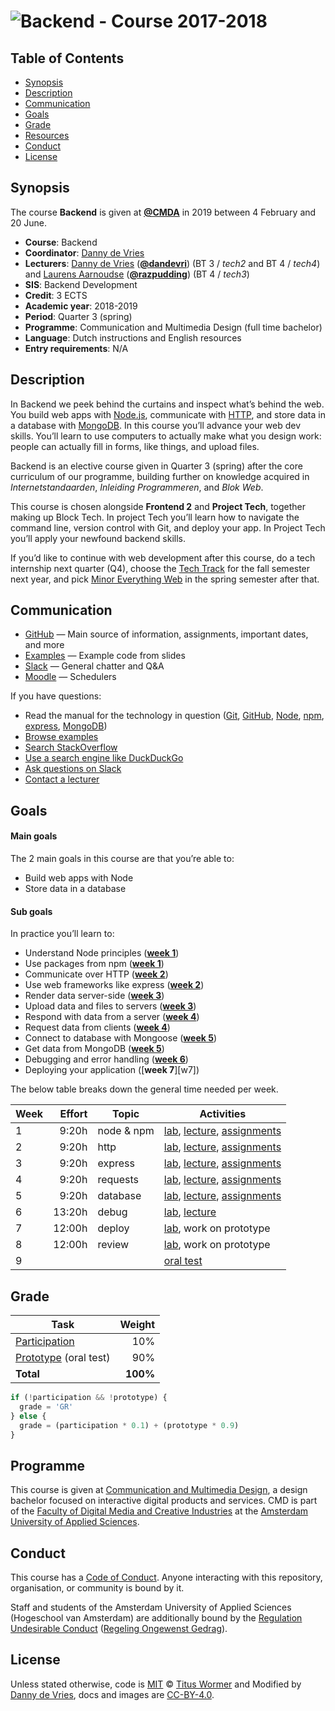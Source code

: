 # ![Backend - Course 2017-2018][banner]

## Table of Contents

*   [Synopsis](#synopsis)
*   [Description](#description)
*   [Communication](#communication)
*   [Goals](#goals)
*   [Grade](#grade)
*   [Resources](/resources.md)
*   [Conduct](#conduct)
*   [License](#license)

## Synopsis

The course **Backend** is given at [**@CMDA**][cmda] in 2019 between
4 February and 20 June.

*   **Course**: Backend
*   **Coordinator**: [Danny de Vries][dangit]
*   **Lecturers**:
    [Danny de Vries][dangit] ([**@dandevri**][danweb]) (BT 3 / *tech2* and BT 4 / *tech4*) and
    [Laurens Aarnoudse][razgit] ([**@razpudding**][razweb])
    (BT 4 / *tech3*)
*   **SIS**: Backend Development
*   **Credit**: 3 ECTS
*   **Academic year**: 2018-2019
*   **Period**: Quarter 3 (spring)
*   **Programme**: Communication and Multimedia Design (full time bachelor)
*   **Language**: Dutch instructions and English resources
*   **Entry requirements**: N/A

## Description
In Backend we peek behind the curtains and inspect what’s behind the web. You build web apps with [Node.js][node], communicate with [HTTP][http], and store data in a database with [MongoDB][mongodb]. In this course you’ll advance your web dev skills. You’ll learn to use computers to actually make what you design work: people can actually fill in forms, like things, and upload files.

Backend is an elective course given in Quarter 3 (spring) after the core curriculum of our programme, building further on knowledge acquired in *Internetstandaarden*, *Inleiding Programmeren*, and *Blok Web*. 

This course is chosen alongside **Frontend 2** and **Project Tech**, together making up Block Tech. In project Tech you’ll learn how to navigate the command line, version control with Git, and deploy your app. In Project Tech you’ll apply your newfound backend skills.

If you’d like to continue with web development after this course, do a tech internship next quarter (Q4), choose the [Tech Track][track] for the fall semester next year, and pick [Minor Everything Web][minor] in the spring semester after that.

## Communication

*   [GitHub][gh] — Main source of information, assignments, important dates,
    and more
*   [Examples][examples] — Example code from slides
*   [Slack][slack] — General chatter and Q&A
*   [Moodle][moodle] — Schedulers


If you have questions:

*   Read the manual for the technology in question
    ([Git](https://git-scm.com/docs),
    [GitHub](https://guides.github.com),
    [Node](https://nodejs.org/api/),
    [npm](https://docs.npmjs.com),
    [express](http://expressjs.com/en/4x/api.html),
    [MongoDB](https://docs.mongodb.com))
*   [Browse examples][examples]
*   [Search StackOverflow][stackoverflow]
*   [Use a search engine like DuckDuckGo][duckduckgo]
*   [Ask questions on Slack][slack]
*   [Contact a lecturer][synopsis]

## Goals

#### Main goals

The 2 main goals in this course are that you’re able to:

*   Build web apps with Node
*   Store data in a database

#### Sub goals

In practice you’ll learn to:

* <a name="subgoal-5"></a>
    Understand Node principles ([**week 1**][w1])
*  <a name="subgoal-6"></a>
    Use packages from npm ([**week 1**][w1])
* <a name="subgoal-7"></a>
    Communicate over HTTP ([**week 2**][w2])
* <a name="subgoal-8"></a>
    Use web frameworks like express ([**week 2**][w2])
* <a name="subgoal-9"></a>
    Render data server-side ([**week 3**][w3])
* <a name="subgoal-10"></a>
    Upload data and files to servers ([**week 3**][w3])
* <a name="subgoal-12"></a>
    Respond with data from a server ([**week 4**][w4])
* <a name="subgoal-11"></a>
    Request data from clients ([**week 4**][w4])
* <a name="subgoal-13"></a>
    Connect to database with Mongoose ([**week 5**][w5])
* <a name="subgoal-13"></a>
    Get data from MongoDB ([**week 5**][w5])
* <a name="subgoal-13"></a>
    Debugging and error handling ([**week 6**][w6])
* <a name="subgoal-13"></a>
    Deploying your application ([**week 7**][w7]) 

The below table breaks down the general time needed per week.

| Week | Effort | Topic         | Activities                                             |
| ---- | -----: | ------------- | ------------------------------------------------------ |
| 1    |  9:20h | node & npm  | [lab][w1lab], [lecture][w1lec], [assignments][w1a]     |
| 2    |  9:20h | http          | [lab][w2lab], [lecture][w2lec], [assignments][w2a]     |
| 3    |  9:20h | express          | [lab][w3lab], [lecture][w3lec], [assignments][w3a]     |
| 4    |  9:20h | requests       | [lab][w4lab], [lecture][w4lec], [assignments][w4a]     |
| 5    |  9:20h | database      | [lab][w5lab], [lecture][w5lec], [assignments][w5a]     |
| 6    | 13:20h | debug         | [lab][w6lab], [lecture][w6lec] |
| 7    | 12:00h | deploy | [lab][w7lab],  work on prototype|
| 8    | 12:00h | review        | [lab][w8lab], work on prototype                     |
| 9    |        |               | [oral test][grading]                                     |



## Grade

| Task                               |   Weight |
| ---------------------------------- | -------: |
| [Participation][grading]           |      10% 
| [Prototype][grading] (oral test)   |      90% |
| **Total**                          | **100%** |


```js
if (!participation && !prototype) {
  grade = 'GR'
} else {
  grade = (participation * 0.1) + (prototype * 0.9)
}
```

## Programme

This course is given at [Communication and Multimedia Design][bachelor], a
design bachelor focused on interactive digital products and services.  CMD is
part of the [Faculty of Digital Media and Creative Industries][faculty] at the
[Amsterdam University of Applied Sciences][university].

## Conduct

This course has a [Code of Conduct][coc].  Anyone interacting with this
repository, organisation, or community is bound by it.

Staff and students of the Amsterdam University of Applied Sciences (Hogeschool
van Amsterdam) are additionally bound by the [Regulation Undesirable
Conduct][ruc] ([Regeling Ongewenst Gedrag][rog]).

## License

Unless stated otherwise, code is [MIT][] © [Titus Wormer][author1] and Modified by [Danny de Vries][author2],
docs and images are [CC-BY-4.0][].

[banner]: https://raw.githubusercontent.com/cmda-bt/be-course-18-19/master/assets/banner.svg
[cmda]: https://github.com/cmda
[dangit]: https://github.com/dandevri
[danweb]: https://github.com/dandevri
[razgit]: https://github.com/razpudding
[razweb]: https://github.com/razpudding
[node]: https://nodejs.org/en/
[mongodb]: https://www.mongodb.com/
[http]: https://tools.ietf.org/html/rfc2068
[minor]: https://cmda.github.io/minor-everything-web/
[track]: https://github.com/cmda-tt
[gh]: https://github.com/cmda-be/course-18-19
[examples]: /examples
[slack]: https://cmda-tech.slack.com/
[moodle]: https://moodle.cmd.hva.nl/course/view.php?id=431
[examples]: examples
[stackoverflow]: https://stackoverflow.com
[duckduckgo]: https://duckduckgo.com
[synopsis]: #synopsis
[grading]: grading.md
[bachelor]: https://www.cmd-amsterdam.nl/english/
[faculty]: https://www.amsterdamuas.com/faculty/fdmci/faculty-of-digital-media-and-creative-industries.html
[university]: https://www.amsterdamuas.com
[coc]: code-of-conduct.md
[ruc]: https://www.amsterdamuas.com/practical-matters/algemeen/hva-breed/juridische-zaken/legal-affairs/regulation-undesirable-conduct/regulation-undesirable-conduct.html#anker-3-complaints-authority
[rog]: https://www.hva.nl/praktisch/algemeen/hva-breed/juridische-zaken/loket-beroep-bezwaar-en-klacht/regeling-ongewenst-gedrag/regeling-ongewenst-gedrag.html?origin=gbS4rg%2FDTZuxQ6lGVF%2BN1A
[author1]: https://wooorm.com
[author2]: https://dandevri.es
[mit]: license.md#code
[cc-by-4.0]: license.md#documentation-and-images



[w1]: week-1.md

[w2]: week-2.md

[w3]: week-3.md

[w4]: week-4.md

[w5]: week-5.md

[w6]: week-6.md

[w1lec]: week-1.md#lecture

[w2lec]: week-2.md#lecture

[w3lec]: week-3.md#lecture

[w4lec]: week-4.md#lecture

[w5lec]: week-5.md#lecture

[w6lec]: week-6.md#lecture

[w1lab]: week-1.md#lab

[w2lab]: week-2.md#lab

[w3lab]: week-3.md#lab

[w4lab]: week-4.md#lab

[w5lab]: week-5.md#lab

[w6lab]: week-6.md#lab

[w7lab]: week-7.md#lab

[w8lab]: week-8.md#lab

[w1a]: week-1.md#assignments

[w2a]: week-2.md#assignments

[w3a]: week-3.md#assignments

[w4a]: week-4.md#assignments

[w5a]: week-5.md#assignments